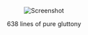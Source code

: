 <p align="center">
  <img src="https://i.postimg.cc/vB1Qtyht/2025-04-02-163704-1366x768-scrot.png" alt="Screenshot" />
</p>

<p align="center">638 lines of pure gluttony</p>
